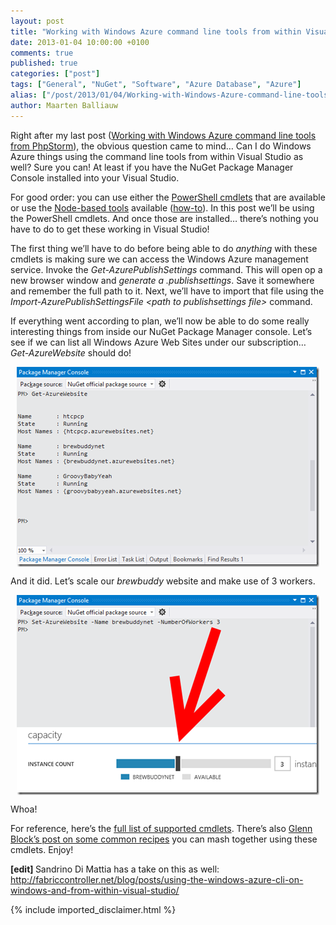 ```yaml
---
layout: post
title: "Working with Windows Azure command line tools from within Visual Studio"
date: 2013-01-04 10:00:00 +0100
comments: true
published: true
categories: ["post"]
tags: ["General", "NuGet", "Software", "Azure Database", "Azure"]
alias: ["/post/2013/01/04/Working-with-Windows-Azure-command-line-tools-from-within-Visual-Studio.aspx", "/post/2013/01/04/working-with-windows-azure-command-line-tools-from-within-visual-studio.aspx"]
author: Maarten Balliauw
---
```

<p>Right after my last post (<a href="/post/2013/01/03/Working-with-Windows-Azure-from-within-PhpStorm.aspx">Working with Windows Azure command line tools from PhpStorm</a>), the obvious question came to mind&hellip; Can I do Windows Azure things using the command line tools from within Visual Studio as well? Sure you can! At least if you have the NuGet Package Manager Console installed into your Visual Studio.</p>
<p>For good order: you can use either the <a href="http://www.windowsazure.com/en-us/manage/downloads/">PowerShell cmdlets</a> that are available or use the <a href="http://go.microsoft.com/fwlink/?LinkID=275464&amp;clcid=0x409">Node-based tools</a> available (<a href="http://fabriccontroller.net/blog/posts/using-the-windows-azure-cli-on-windows-and-from-within-visual-studio/">how-to</a>). In this post we&rsquo;ll be using the PowerShell cmdlets. And once those are installed&hellip; there&rsquo;s nothing you have to do to get these working in Visual Studio!</p>
<p>The first thing we&rsquo;ll have to do before being able to do <em>anything</em> with these cmdlets is making sure we can access the Windows Azure management service. Invoke the <em>Get-AzurePublishSettings </em>command. This will open op a new browser window and <em>generate a .publishsettings</em>. Save it somewhere and remember the full path to it. Next, we&rsquo;ll have to import that file using the <em>Import-AzurePublishSettingsFile &lt;path to publishsettings file&gt; </em>command.</p>
<p>If everything went according to plan, we&rsquo;ll now be able to do some really interesting things from inside our NuGet Package Manager console. Let&rsquo;s see if we can list all Windows Azure Web Sites under our subscription&hellip; <em>Get-AzureWebsite </em>should do!</p>
<p><a href="/images/image_245.png"><img style="background-image: none; float: none; padding-top: 0px; padding-left: 0px; margin: 5px auto; display: block; padding-right: 0px; border: 0px;" title="List Windows Azure Web Site from NuGet Package Manager console" src="/images/image_thumb_209.png" border="0" alt="List Windows Azure Web Site from NuGet Package Manager console" width="484" height="320" /></a></p>
<p>And it did. Let&rsquo;s scale our <em>brewbuddy</em> website and make use of 3 workers.</p>
<p><a href="/images/image_246.png"><img style="background-image: none; float: none; padding-top: 0px; padding-left: 0px; margin: 5px auto; display: block; padding-right: 0px; border: 0px;" title="image" src="/images/image_thumb_210.png" border="0" alt="image" width="484" height="320" /></a></p>
<p>Whoa!</p>
<p>For reference, here&rsquo;s the <a href="http://msdn.microsoft.com/en-us/library/windowsazure/jj152841">full list of supported cmdlets</a>. There&rsquo;s also <a href="http://codebetter.com/glennblock/2012/12/26/simple-powershell-scripting-for-azure-powershell-cmdlets/">Glenn Block&rsquo;s post on some common recipes</a> you can mash together using these cmdlets. Enjoy!</p>
<p><strong>[edit] </strong>Sandrino Di Mattia has a take on this as well: <a href="http://fabriccontroller.net/blog/posts/using-the-windows-azure-cli-on-windows-and-from-within-visual-studio/">http://fabriccontroller.net/blog/posts/using-the-windows-azure-cli-on-windows-and-from-within-visual-studio/</a></p>

{% include imported_disclaimer.html %}

